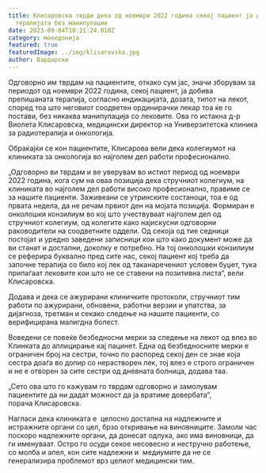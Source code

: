 ```yaml
---
title: Клисаровска тврди дека од ноември 2022 година секој пациент ја добива
  терапијата без манипулации
date: 2023-09-04T18:21:24.010Z
category: македонија
featured: true
featuredImage: ../img/klisarovska.jpg
author: Вардарски
---
```

<!--StartFragment-->

Одговорно им тврдам на пациентите, откако сум јас, значи зборувам за периодот од ноември 2022 година, секој пациент, ја добива препишаната терапија, согласно индикацијата, дозата, типот на лекот, според тоа што неговиот соодветен ординирачки лекар тоа ќе го постави, без никаква манипулација со лековите. Ова го истакна д-р Виолета Клисаровска, медицински директор на Универзитетска клиника за радиотерапија и онкологија.

Обраќајќи се кон пациентите, Клисарова вели дека колегиумот на клиниката за онкологија во најголем дел работи професионално.

„Одговорно ви тврдам и ве уверувам во истиот период од ноември 2022 година, кога сум на оваа позиција дека стручниот колегиум, на клиниката во најголем дел работи високо професионално, правиме се за нашите пациенти. Заживеани се утринските состаноци, тоа е од првата недела, да не речам првиот ден на мојата позиција. Формиран е онколошки конзилиум во кој што учествуваат најголем дел од стручниот колегиум, од колегите како најискусни одговорни раководители на соодветните оддели. Од секоја од тие седници постојат и уредно заведени записници кои што како документ може да ви станат и достапни, доколку е потребно. На тој онколошки конзилиум се реферира буквално пред сите нас, секој пациент кој треба да започне терапија со било кој лек од таканаречениот условен буџет, тука припаѓаат лековите кои што не се ставени на позитивна листа“, вели Клисаровска.

Додава и дека се ажурирани клиничките протоколи, стручниот тим работи по ажурирани, обновени, работни верзии и упатства, за дијагноза, третман и секако следење на нашите пациенти, со верифицирана малигдна болест.

Воведени се повеќе безбедносни мерки за следење на лекот од влез во Клинката до аплицирање кај пацинет. Една од безбедносните мерки е ограничен број на сестри, точно по распоред секој ден се знае која сестра доаѓа во допир со нерастворен лек, тој влез е строго ограничен и не е отворен за сите сестри од дневната болница, додава таа.

„Сето ова што го кажувам го тврдам одговорно и замолувам пациентите да ни дадат можност да ја вратиме довербата“, порача Клисаровска.

Нагласи дека клиниката е  целосно достапна на надлежните и истражните органи со цел, брзо откривање на виновниците. Замоли час поскоро надлежните органи, да донесат одлука, ако има виновници, да ги именуваат. Остро го осуди секое несовесно и нестручно работење, со молба и апел, кон сите надлежни и  медиумите да не се генерализира проблемот врз целиот медицински тим.

<!--EndFragment-->